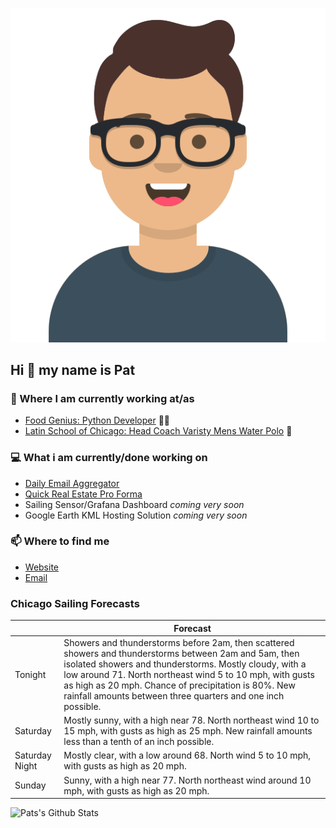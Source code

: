 [![Social banner for p-j-falconer](https://raw.githubusercontent.com/P-J-FALCONER/P-J-FALCONER/master/assets/avataaars.svg)](https://patfalconer.com/)
## Hi :wave: my name is Pat

### 💼 Where I am currently working at/as
- [Food Genius: Python Developer](https://getfoodgenius.com/) 🍔🐍
- [Latin School of Chicago: Head Coach Varisty Mens Water Polo](https://www.latinschool.org/) 🤽


### 💻 What i am currently/done working on
 - [Daily Email Aggregator](https://github.com/P-J-FALCONER/dott_daily_mail)
 - [Quick Real Estate Pro Forma](https://github.com/P-J-FALCONER/henry)
 - Sailing Sensor/Grafana Dashboard *coming very soon*
 - Google Earth KML Hosting Solution *coming very soon*

### 📫 Where to find me
 - [Website](https://patfalconer.com/)
 - [Email](mailto:patrick.j.falconer@gmail.com)


### Chicago Sailing Forecasts
|   | Forecast  |
|---|---|
| Tonight | Showers and thunderstorms before 2am, then scattered showers and thunderstorms between 2am and 5am, then isolated showers and thunderstorms. Mostly cloudy, with a low around 71. North northeast wind 5 to 10 mph, with gusts as high as 20 mph. Chance of precipitation is 80%. New rainfall amounts between three quarters and one inch possible. |
| Saturday | Mostly sunny, with a high near 78. North northeast wind 10 to 15 mph, with gusts as high as 25 mph. New rainfall amounts less than a tenth of an inch possible. |
| Saturday Night | Mostly clear, with a low around 68. North wind 5 to 10 mph, with gusts as high as 20 mph. |
| Sunday | Sunny, with a high near 77. North northeast wind around 10 mph, with gusts as high as 20 mph. |

![Pats's Github Stats](https://github-readme-stats.vercel.app/api?username=p-j-falconer&show_icons=true&theme=radical)

